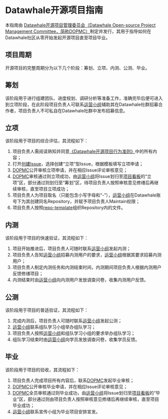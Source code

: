 # Datawhale开源项目指南
本指南由 [Datawhale开源项目管理委员会（Datawhale Open-source Project Management Committee，简称DOPMC）](https://github.com/datawhalechina/DOPMC)制定并发行，其用于指导如何在Datawhale社区从零开始发起开源项目直至项目毕业。

## 项目周期
开源项目的完整周期分为以下几个阶段：筹划、立项、内测、公测、毕业。

## 筹划
该阶段用于进行组建团队、进度规划、调研分析等准备工作，准确完毕后便可进入到立项阶段，在此阶段项目负责人可联系[运营小组](./OP.md)辅助其在Datawhale社群招募合作者，项目负责人不可私自在Datawhale社群中发布招募信息。

## 立项
该阶段用于项目的综合评估，其流程如下：
1. 项目负责人需阅读熟知并同意[《Datawhale开源项目行为准则》](./CODE_OF_CONDUCT.md)中的所有内容；
2. 打开[创建Issue](https://github.com/datawhalechina/DOPMC/issues/new/choose)，选择创建“立项”型Issue，根据模板填写立项申请；
3. [DOPMC](./ROLES.md)公开审核立项申请，并在相应Issue评论审核意见；
4. [DOPMC](./ROLES.md)审核通过则立项成功，由[运营小组](./OP.md)将Issue划归至[项目看板](https://github.com/datawhalechina/DOPMC/projects/1)的“立项”区，部分通过则划归至“筹划”区，待项目负责人按照审核意见修缮后再继续审核，直至项目立项成功；
5. 项目负责人为项目取名（只能包含小写字母和“-”），[运营小组](./OP.md)在Datawhale账号下为其创建同名Repository，并赋予项目负责人Maintain权限；
6. 项目负责人按照[repo-template](https://github.com/datawhalechina/repo-template)组织Repository内的文件。
## 内测
该阶段用于项目的快速验证，其流程如下：
1. 项目开始推进后，项目负责人可随时联系[运营小组](./OP.md)发起内测；
2. 项目负责人告知[运营小组](./OP.md)招募内测用户的要求，[运营小组](./OP.md)根据其要求招募内测用户；
3. 项目负责人制定内测任务和内测结束时间，内测期间项目负责人根据内测用户反馈修缮项目；
4. 内测结束时由[运营小组](./OP.md)向内测用户发放调查问卷，收集内测用户反馈。

## 公测
该阶段用于项目的普适验证，其流程如下：
1. 完成内测后，项目负责人可随时联系[运营小组](./OP.md)发起公测；
2. [运营小组](./OP.md)联系组队学习小组举办组队学习；
3. 项目负责人按照[运营小组](./OP.md)和组队学习小组的要求举办组队学习；
4. 组队学习结束时由[运营小组](./OP.md)向学员发放调查问卷，收集学员反馈。

## 毕业
该阶段用于项目的验收，其流程如下：
1. 项目负责人完成项目所有内容后，联系[DOPMC](./ROLES.md)发起毕业审核；
2. [DOPMC](./ROLES.md)公开审核毕业申请，并在相应Issue评论审核意见；
3. [DOPMC](./ROLES.md)全员审核通过则毕业成功，由[运营小组](./OP.md)将Issue划归至[项目看板](https://github.com/datawhalechina/DOPMC/projects/1)的“毕业”区，部分通过则由项目负责人按照审核意见修缮后再继续审核，直至项目毕业成功；
4. [运营小组](./OP.md)联系宣传小组为毕业项目安排宣发。

